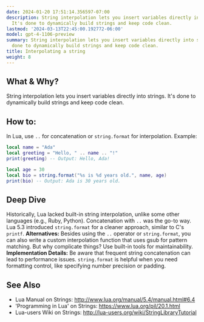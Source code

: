 ```yaml
---
date: 2024-01-20 17:51:14.356597-07:00
description: String interpolation lets you insert variables directly into strings.
  It's done to dynamically build strings and keep code clean.
lastmod: '2024-03-13T22:45:00.192772-06:00'
model: gpt-4-1106-preview
summary: String interpolation lets you insert variables directly into strings. It's
  done to dynamically build strings and keep code clean.
title: Interpolating a string
weight: 8
---
```


## What & Why?
String interpolation lets you insert variables directly into strings. It's done to dynamically build strings and keep code clean.

## How to:
In Lua, use `..` for concatenation or `string.format` for interpolation. Example:
```Lua
local name = "Ada"
local greeting = "Hello, " .. name .. "!"
print(greeting) -- Output: Hello, Ada!

local age = 30
local bio = string.format("%s is %d years old.", name, age)
print(bio) -- Output: Ada is 30 years old.
```

## Deep Dive
Historically, Lua lacked built-in string interpolation, unlike some other languages (e.g., Ruby, Python). Concatenation with `..` was the go-to way. Lua 5.3 introduced `string.format` for a cleaner approach, similar to C's `printf`. **Alternatives:** Besides using the `..` operator or `string.format`, you can also write a custom interpolation function that uses gsub for pattern matching. But why complicate things? Use built-in tools for maintainability. **Implementation Details:** Be aware that frequent string concatenation can lead to performance issues. `string.format` is helpful when you need formatting control, like specifying number precision or padding.

## See Also
- Lua Manual on Strings: http://www.lua.org/manual/5.4/manual.html#6.4
- 'Programming in Lua' on Strings: https://www.lua.org/pil/20.1.html
- Lua-users Wiki on Strings: http://lua-users.org/wiki/StringLibraryTutorial
